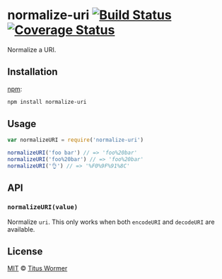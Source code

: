 # normalize-uri [![Build Status][travis-badge]][travis] [![Coverage Status][codecov-badge]][codecov]

Normalize a URI.

## Installation

[npm][]:

```bash
npm install normalize-uri
```

## Usage

```javascript
var normalizeURI = require('normalize-uri')

normalizeURI('foo bar') // => 'foo%20bar'
normalizeURI('foo%20bar') // => 'foo%20bar'
normalizeURI('👌') // => '%F0%9F%91%8C'
```

## API

### `normalizeURI(value)`

Normalize `uri`.  This only works when both `encodeURI` and `decodeURI` are
available.

## License

[MIT][license] © [Titus Wormer][author]

<!-- Definitions -->

[travis-badge]: https://img.shields.io/travis/wooorm/normalize-uri.svg

[travis]: https://travis-ci.org/wooorm/normalize-uri

[codecov-badge]: https://img.shields.io/codecov/c/github/wooorm/normalize-uri.svg

[codecov]: https://codecov.io/github/wooorm/normalize-uri

[npm]: https://docs.npmjs.com/cli/install

[license]: LICENSE

[author]: http://wooorm.com

